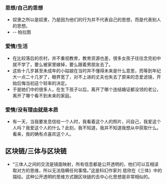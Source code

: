 
### 思想/自己的思想
- 奴隶之所以是奴隶，乃是因为他们的行为并不代表自己的思想，而是代表别人的思想。
- -- 柏拉图

### 爱情/生活
- 在比较落后的农村，并不重视教育，教育资源也差，很多女孩子往往念完初中就不学了，要么被家里嫁掉，要么跟着男朋友去了。
- 这些十几岁甚至未成年的小姑娘在当时并不懂得未来是什么意思，而等到年纪大一点二十几岁了，眼界宽了，对不上进的丈夫也失去了原来的念爱滤镜，开始后悔当初这个轻率的决定。
- 于是她们中的很多人，在生下孩子以后，离开了哪个连结婚证都没领的老公，离开了哪个看不到未来的家庭。

### 爱情/没有理由就是本质
- 有一天，当我要发息信给一个人时，我看着这个人的照片，问自己，我爱这个人吗？我爱这个人的什么？此刻，我不知道，我并不知道我想从中获取什么。看来，我的确有点喜欢这个人。




## 区块链/三体与区块链
- “三体人之间的交流是镜面映射，所有信息都是公开透明的，他们可以互相读取对方的思维，所以无法隐瞒任何事情。”这是科幻作家刘
慈欣在《三体》中的描绘。这种公开透明的思维方式跟区块链的去中心化思想是非常相似的。